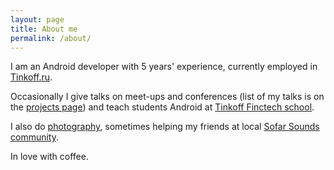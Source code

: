 ```yaml
---
layout: page
title: About me
permalink: /about/
---
```


I am an Android developer with 5 years' experience, currently employed in [Tinkoff.ru][tinkoff].

Occasionally I give talks on meet-ups and conferences (list of my talks is on the [projects page](/projects/#talks)) and teach students Android at [Tinkoff Finctech school][tfs].

I also do [photography][instagram], sometimes helping my friends at local [Sofar Sounds community][sofar].

In love with coffee.

[tinkoff]: https://tinkoff.ru
[tfs]: https://fintech.tinkoff.ru/
[instagram]: https://www.instagram.com/igortalankin/
[sofar]: https://www.sofarsounds.com/cities/yekaterinburg